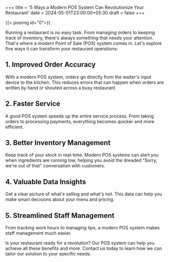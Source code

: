 +++
title = '5 Ways a Modern POS System Can Revolutionize Your Restaurant'
date = 2024-05-01T23:00:00+05:30
draft = false
+++

{{< posimg id="0">}}

Running a restaurant is no easy task. From managing orders to keeping track of inventory, 
there's always something that needs your attention. That's where a modern Point of Sale (POS) system comes in. 
Let's explore five ways it can transform your restaurant operations:

## 1. Improved Order Accuracy

With a modern POS system, orders go directly from the waiter's input device to the kitchen. 
This reduces errors that can happen when orders are written by hand or shouted across a busy restaurant.

## 2. Faster Service

A good POS system speeds up the entire service process. 
From taking orders to processing payments, everything becomes quicker and more efficient.

## 3. Better Inventory Management

Keep track of your stock in real-time. 
Modern POS systems can alert you when ingredients are running low, 
helping you avoid the dreaded "Sorry, we're out of that" conversation with customers.

## 4. Valuable Data Insights

Get a clear picture of what's selling and what's not. 
This data can help you make smart decisions about your menu and pricing.

## 5. Streamlined Staff Management

From tracking work hours to managing tips, 
a modern POS system makes staff management much easier.



Is your restaurant ready for a revolution? 
Our POS system can help you achieve all these benefits and more. 
Contact us today to learn how we can tailor our solution to your specific needs.

